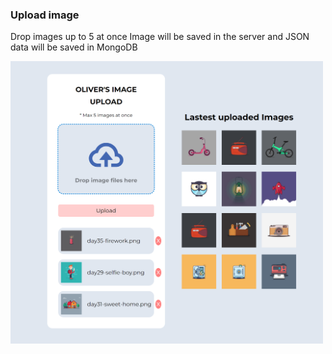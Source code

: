 ### Upload image

Drop images up to 5 at once
Image will be saved in the server and JSON data will be saved in MongoDB

<p>
    <img width="500px" src="server/screenshots/image.png" alt="image">
</p>
<br />

